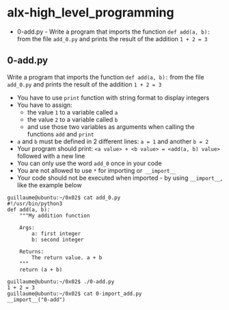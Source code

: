 # alx-high_level_programming

* 0-add.py - Write a program that imports the function `def add(a, b):` from the file `add_0.py` and prints the result of the addition `1 + 2 = 3`


## 0-add.py ##
Write a program that imports the function `def add(a, b):` from the file `add_0.py` and prints the result of the addition `1 + 2 = 3`

* You have to use `print` function with string format to display integers
* You have to assign:
	* the value `1` to a variable called `a`
	* the value `2` to a variable called `b`
	* and use those two variables as arguments when calling the functions `add` and `print`
* `a` and `b` must be defined in 2 different lines: `a = 1` and another `b = 2`
* Your program should print: `<a value> + <b value> = <add(a, b) value>` followed with a new line
* You can only use the word `add_0` once in your code
* You are not allowed to use `*` for importing or` __import__`
* Your code should not be executed when imported - by using `__import__`, like the example below

~~~~
guillaume@ubuntu:~/0x02$ cat add_0.py
#!/usr/bin/python3
def add(a, b):
    """My addition function

    Args:
        a: first integer
        b: second integer

    Returns:
        The return value. a + b
    """
    return (a + b)

guillaume@ubuntu:~/0x02$ ./0-add.py
1 + 2 = 3
guillaume@ubuntu:~/0x02$ cat 0-import_add.py
__import__("0-add")
~~~~
